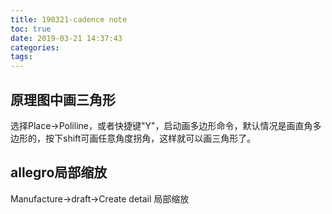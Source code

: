 ```yaml
---
title: 190321-cadence note
toc: true
date: 2019-03-21 14:37:43
categories:
tags:
---
```


## 原理图中画三角形
选择Place->Poliline，或者快捷键"Y"，启动画多边形命令，默认情况是画直角多边形的，按下shift可画任意角度拐角，这样就可以画三角形了。


## allegro局部缩放
Manufacture->draft->Create detail 局部缩放


